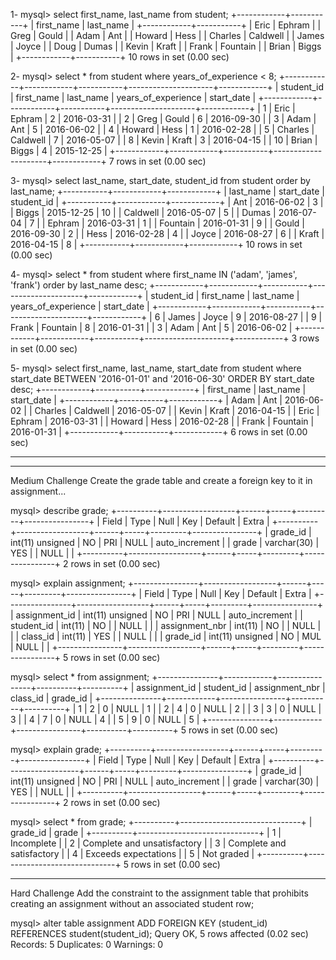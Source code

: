 <!-- 1-Create a list of students showing first and last names only. -->

1-  mysql> select first_name, last_name from student;
+------------+-----------+
| first_name | last_name |
+------------+-----------+
| Eric       | Ephram    |
| Greg       | Gould     |
| Adam       | Ant       |
| Howard     | Hess      |
| Charles    | Caldwell  |
| James      | Joyce     |
| Doug       | Dumas     |
| Kevin      | Kraft     |
| Frank      | Fountain  |
| Brian      | Biggs     |
+------------+-----------+
10 rows in set (0.00 sec)

<!-- 2-Create a list of students with all the columns but only if the student has less than 8 years experience -->

2-  mysql> select * from student where years_of_experience < 8;
+------------+------------+-----------+---------------------+------------+
| student_id | first_name | last_name | years_of_experience | start_date |
+------------+------------+-----------+---------------------+------------+
|          1 | Eric       | Ephram    |                   2 | 2016-03-31 |
|          2 | Greg       | Gould     |                   6 | 2016-09-30 |
|          3 | Adam       | Ant       |                   5 | 2016-06-02 |
|          4 | Howard     | Hess      |                   1 | 2016-02-28 |
|          5 | Charles    | Caldwell  |                   7 | 2016-05-07 |
|          8 | Kevin      | Kraft     |                   3 | 2016-04-15 |
|         10 | Brian      | Biggs     |                   4 | 2015-12-25 |
+------------+------------+-----------+---------------------+------------+
7 rows in set (0.00 sec)

<!-- 3-Create a list of students showing the lastname, startdate, and id columns only and sorted by last_name in ascending sequence -->

3-  mysql> select last_name, start_date, student_id from student order by last_name;
+-----------+------------+------------+
| last_name | start_date | student_id |
+-----------+------------+------------+
| Ant       | 2016-06-02 |          3 |
| Biggs     | 2015-12-25 |         10 |
| Caldwell  | 2016-05-07 |          5 |
| Dumas     | 2016-07-04 |          7 |
| Ephram    | 2016-03-31 |          1 |
| Fountain  | 2016-01-31 |          9 |
| Gould     | 2016-09-30 |          2 |
| Hess      | 2016-02-28 |          4 |
| Joyce     | 2016-08-27 |          6 |
| Kraft     | 2016-04-15 |          8 |
+-----------+------------+------------+
10 rows in set (0.00 sec)

<!-- 4-Create a list of students showing all columns but only if the student first name is Adam, James, or Frank and sort them in last_name descending sequence. -->

4-  mysql> select * from student where first_name IN ('adam', 'james', 'frank') order by last_name desc;
+------------+------------+-----------+---------------------+------------+
| student_id | first_name | last_name | years_of_experience | start_date |
+------------+------------+-----------+---------------------+------------+
|          6 | James      | Joyce     |                   9 | 2016-08-27 |
|          9 | Frank      | Fountain  |                   8 | 2016-01-31 |
|          3 | Adam       | Ant       |                   5 | 2016-06-02 |
+------------+------------+-----------+---------------------+------------+
3 rows in set (0.00 sec)

<!-- 5-Create a list of students showing firstname, lastname and startdate where the startdate is between Jan 1, 2016 and June 30, 2016 and order the list by descending start_date sequence. -->
<!-- the dates are strings, require quotes -->

5-  mysql> select first_name, last_name, start_date from student where start_date BETWEEN '2016-01-01' and '2016-06-30' ORDER BY start_date desc;
+------------+-----------+------------+
| first_name | last_name | start_date |
+------------+-----------+------------+
| Adam       | Ant       | 2016-06-02 |
| Charles    | Caldwell  | 2016-05-07 |
| Kevin      | Kraft     | 2016-04-15 |
| Eric       | Ephram    | 2016-03-31 |
| Howard     | Hess      | 2016-02-28 |
| Frank      | Fountain  | 2016-01-31 |
+------------+-----------+------------+
6 rows in set (0.00 sec)


--------------------------------------
<!-- Medium Challenge NOTES
Create the grade table and create a foreign key to it in assignment...

to change the column name we dropped and added the column- the properties in grade_id
must be exact in both tables in order to connect them with foreign keys.

mysql> alter table assignment drop column grade_id;
mysql> ALTER TABLE assignment add column grade_id int;

to create the table grade, we had to have grade_id as an int that we will use as the
foreign key in assignments, and we must have grade to hold characters.

mysql> CREATE TABLE grade (
    ->   `grade_id` int(11) unsigned NOT NULL AUTO_INCREMENT,
    ->   `grade` varchar(30) DEFAULT NULL,
    -> PRIMARY KEY (`grade_id`)
    -> );
Query OK, 0 rows affected (0.02 sec)

How to add a foreign key on command line:

mysql> alter table assignment ADD FOREIGN KEY (grade_id) REFERENCES grade(grade_id);
Query OK, 5 rows affected (0.02 sec)
Records: 5  Duplicates: 0  Warnings: 0 -->


------------------
Medium Challenge
Create the grade table and create a foreign key to it in assignment...

mysql> describe grade;
+----------+------------------+------+-----+---------+----------------+
| Field    | Type             | Null | Key | Default | Extra          |
+----------+------------------+------+-----+---------+----------------+
| grade_id | int(11) unsigned | NO   | PRI | NULL    | auto_increment |
| grade    | varchar(30)      | YES  |     | NULL    |                |
+----------+------------------+------+-----+---------+----------------+
2 rows in set (0.00 sec)



mysql> explain assignment;
+----------------+------------------+------+-----+---------+----------------+
| Field          | Type             | Null | Key | Default | Extra          |
+----------------+------------------+------+-----+---------+----------------+
| assignment_id  | int(11) unsigned | NO   | PRI | NULL    | auto_increment |
| student_id     | int(11)          | NO   |     | NULL    |                |
| assignment_nbr | int(11)          | NO   |     | NULL    |                |
| class_id       | int(11)          | YES  |     | NULL    |                |
| grade_id       | int(11) unsigned | NO   | MUL | NULL    |                |
+----------------+------------------+------+-----+---------+----------------+
5 rows in set (0.00 sec)

mysql> select * from assignment;
+---------------+------------+----------------+----------+----------+
| assignment_id | student_id | assignment_nbr | class_id | grade_id |
+---------------+------------+----------------+----------+----------+
|             1 |          2 |              0 |     NULL |        1 |
|             2 |          4 |              0 |     NULL |        2 |
|             3 |          3 |              0 |     NULL |        3 |
|             4 |          7 |              0 |     NULL |        4 |
|             5 |          9 |              0 |     NULL |        5 |
+---------------+------------+----------------+----------+----------+
5 rows in set (0.00 sec)

mysql> explain grade;
+----------+------------------+------+-----+---------+----------------+
| Field    | Type             | Null | Key | Default | Extra          |
+----------+------------------+------+-----+---------+----------------+
| grade_id | int(11) unsigned | NO   | PRI | NULL    | auto_increment |
| grade    | varchar(30)      | YES  |     | NULL    |                |
+----------+------------------+------+-----+---------+----------------+
2 rows in set (0.00 sec)

mysql> select * from grade;
+----------+------------------------------+
| grade_id | grade                        |
+----------+------------------------------+
|        1 | Incomplete                   |
|        2 | Complete and unsatisfactory  |
|        3 | Complete and satisfactory    |
|        4 | Exceeds expectations         |
|        5 | Not graded                   |
+----------+------------------------------+
5 rows in set (0.00 sec)

------------------------------------------
Hard Challenge
Add the constraint to the assignment table that prohibits creating an assignment without an associated student row;  
<!-- notes: aka- make another foreign key in the assignment table so it associates
with student. had to assign student numbers to the rows already created so it would fit with
new rule.  -->

mysql> alter table assignment ADD FOREIGN KEY (student_id) REFERENCES student(student_id);
Query OK, 5 rows affected (0.02 sec)
Records: 5  Duplicates: 0  Warnings: 0
